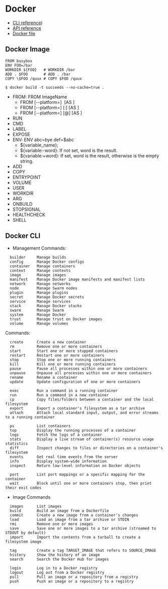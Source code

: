 # Docker
- [CLI reference](https://docs.docker.com/engine/reference/run/))
- [API reference](https://docs.docker.com/engine/api/)
- [Docker file](https://docs.docker.com/engine/reference/builder/)

## Docker Image
```
FROM busybox
ENV FOO=/bar
WORKDIR ${FOO}   # WORKDIR /bar
ADD . $FOO       # ADD . /bar
COPY \$FOO /quux # COPY $FOO /quux

$ docker build -t succeeds --no-cache=true .
```
- FROM: FROM ImageName
     - FROM [--platform=<platform>] <image> [AS <name>]
     - FROM [--platform=<platform>] <image>[:<tag>] [AS <name>]
     - FROM [--platform=<platform>] <image>[@<digest>] [AS <name>]
- RUN
- CMD
- LABEL
- EXPOSE
- ENV:  ENV abc=bye def=$abc
     - ${variable_name};
     - ${variable:-word}: If not set, word is the result.
     - ${variable:+word}: If set, word is the result, otherwise is the empty string.
- ADD
- COPY
- ENTRYPOINT
- VOLUME
- USER
- WORKDIR
- ARG
- ONBUILD
- STOPSIGNAL
- HEALTHCHECK
- SHELL

## Docker CLI
- Management Commands:
```
  builder     Manage builds
  config      Manage Docker configs
  container   Manage containers
  context     Manage contexts
  image       Manage images
  manifest    Manage Docker image manifests and manifest lists
  network     Manage networks
  node        Manage Swarm nodes
  plugin      Manage plugins
  secret      Manage Docker secrets
  service     Manage services
  stack       Manage Docker stacks
  swarm       Manage Swarm
  system      Manage Docker
  trust       Manage trust on Docker images
  volume      Manage volumes
```

Commands:
```
  create      Create a new container
  rm          Remove one or more containers
  start       Start one or more stopped containers  
  restart     Restart one or more containers
  stop        Stop one or more running containers    
  kill        Kill one or more running containers  
  pause       Pause all processes within one or more containers
  unpause     Unpause all processes within one or more containers
  rename      Rename a container
  update      Update configuration of one or more containers

  exec        Run a command in a running container
  run         Run a command in a new container
  cp          Copy files/folders between a container and the local filesystem
  export      Export a container's filesystem as a tar archive 
  attach      Attach local standard input, output, and error streams to a running container
  
  ps          List containers
  top         Display the running processes of a container
  logs        Fetch the logs of a container
  stats       Display a live stream of container(s) resource usage statistics  
  diff        Inspect changes to files or directories on a container's filesystem
  events      Get real time events from the server
  info        Display system-wide information
  inspect     Return low-level information on Docker objects

  port        List port mappings or a specific mapping for the container
  wait        Block until one or more containers stop, then print their exit codes
```
- Image Commands
```
  images      List images
  build       Build an image from a Dockerfile
  commit      Create a new image from a container's changes
  load        Load an image from a tar archive or STDIN  
  rmi         Remove one or more images    
  save        Save one or more images to a tar archive (streamed to STDOUT by default)
  import      Import the contents from a tarball to create a filesystem image    
  
  tag         Create a tag TARGET_IMAGE that refers to SOURCE_IMAGE  
  history     Show the history of an image
  search      Search the Docker Hub for images  
  
  login       Log in to a Docker registry
  logout      Log out from a Docker registry
  pull        Pull an image or a repository from a registry
  push        Push an image or a repository to a registry
```

